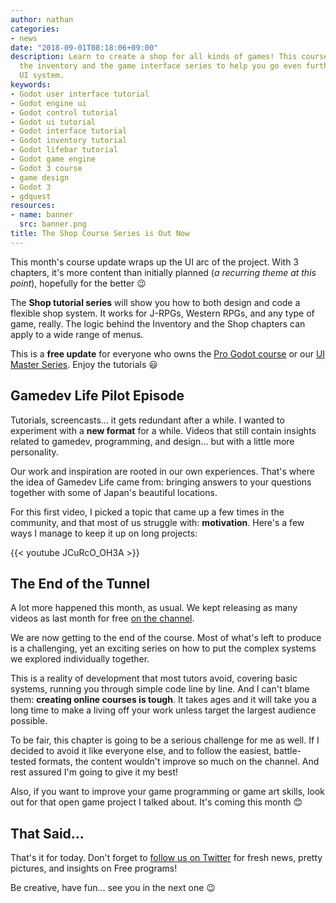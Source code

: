 ```yaml
---
author: nathan
categories:
- news
date: "2018-09-01T08:18:06+09:00"
description: Learn to create a shop for all kinds of games! This course builds upon
  the inventory and the game interface series to help you go even further with Godot's
  UI system.
keywords:
- Godot user interface tutorial
- Godot engine ui
- Godot control tutorial
- Godot ui tutorial
- Godot interface tutorial
- Godot inventory tutorial
- Godot lifebar tutorial
- Godot game engine
- Godot 3 course
- game design
- Godot 3
- gdquest
resources:
- name: banner
  src: banner.png
title: The Shop Course Series is Out Now
---
```


This month's course update wraps up the UI arc of the project. With 3 chapters, it's more content than initially planned (_a recurring theme at this point_), hopefully for the better 😉

The **Shop tutorial series** will show you how to both design and code a flexible shop system. It works for J-RPGs, Western RPGs, and any type of game, really. The logic behind the Inventory and the Shop chapters can apply to a wide range of menus.

<!-- TODO: appealing screenshot -->

This is a **free update** for everyone who owns the [Pro Godot course](//gumroad.com/l/godot-tutorial-make-professional-2d-games) or our [UI Master Series](//gumroad.com/l/oifP). Enjoy the tutorials 😃

## Gamedev Life Pilot Episode

Tutorials, screencasts... it gets redundant after a while. I wanted to experiment with a **new format** for a while. Videos that still contain insights related to gamedev, programming, and design... but with a little more personality.

Our work and inspiration are rooted in our own experiences. That's where the idea of Gamedev Life came from: bringing answers to your questions together with some of Japan's beautiful locations.

For this first video, I picked a topic that came up a few times in the community, and that most of us struggle with: **motivation**. Here's a few ways I manage to keep it up on long projects:

{{< youtube JCuRcO_OH3A >}}

## The End of the Tunnel

A lot more happened this month, as usual. We kept releasing as many videos as last month for free [on the channel](//youtube.com/c/gdquest).

<!-- TODO: Krita repo pitch? -->

We are now getting to the end of the course. Most of what's left to produce is a challenging, yet an exciting series on how to put the complex systems we explored individually together.

This is a reality of development that most tutors avoid, covering basic systems, running you through simple code line by line. And I can't blame them: **creating online courses is tough**. It takes ages and it will take you a long time to make a living off your work unless target the largest audience possible.

To be fair, this chapter is going to be a serious challenge for me as well. If I decided to avoid it like everyone else, and to follow the easiest, battle-tested formats, the content wouldn't improve so much on the channel. And rest assured I'm going to give it my best!

Also, if you want to improve your game programming or game art skills, look out for that open game project I talked about. It's coming this month 😊

## That Said...

That's it for today. Don't forget to [follow us on Twitter](//twitter.com/NathanGDQuest) for fresh news, pretty pictures, and insights on Free programs!

Be creative, have fun... see you in the next one 😉

<!-- I want you to join me in the development of a Godot game! -->

<!-- As I promised, I'm going to release the game from the course open source to give everyone an example of a project that goes past the game Jam style and provides Good Foundations to build upon. This will give you scripts that you can use in your own games come on but more importantly you are welcome to join me in this adventure to create a great little game come out and become a better game developer along the way. I will personally review your code contributions. -->
